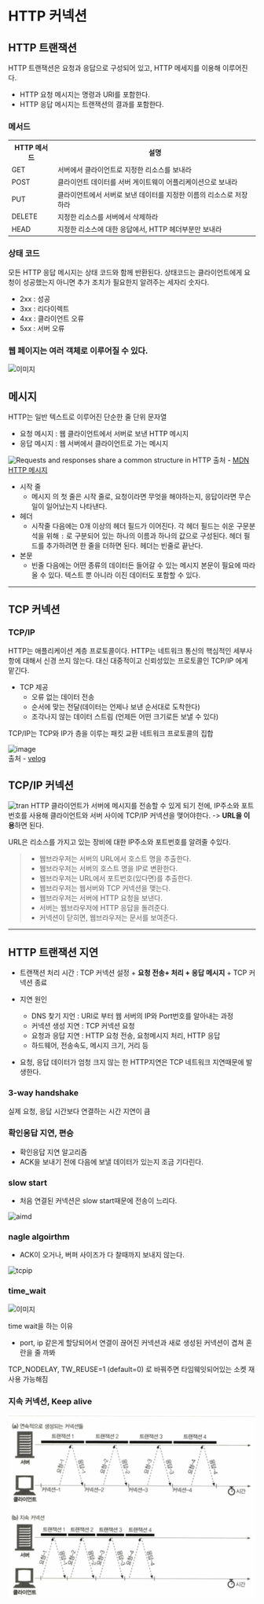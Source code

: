 # HTTP 커넥션

## HTTP 트랜잭션

HTTP 트랜잭션은 요청과 응답으로 구성되어 있고, HTTP 메세지를 이용해 이루어진다.

- HTTP 요청 메시지는 명령과 URI를 포함한다.
- HTTP 응답 메시지는 트랜잭션의 결과를 포함한다.

### 메서드

<table>
  <tr>
  <th>HTTP 메서드</th>
  <th>설명</th>
  </tr>
  <tr>
  	<td>GET</td>
    <td>서버에서 클라이언트로 지정한 리소스를 보내라</td>
  </tr>
  <tr>
  	<td>POST</td>
    <td>클라이언트 데이터를 서버 게이트웨이 어플리케이션으로 보내라</td>
  </tr>
  <tr>
  	<td>PUT</td>
    <td>클라이언트에서 서버로 보낸 데이터를 지정한 이름의 리소스로 저장하라</td>
  </tr>
  <tr>
  	<td>DELETE</td>
    <td>지정한 리소스를 서버에서 삭제하라</td>
  </tr>
  <tr>
  	<td>HEAD</td>
    <td>지정한 리소스에 대한 응답에서, HTTP 헤더부분만 보내라 </td>
  </tr>
</table>

### 상태 코드

모든 HTTP 응답 메시지는 상태 코드와 함께 반환된다. 상태코드는 클라이언트에게 요청이 성공했는지 아니면 추가 조치가 필요한지 알려주는 세자리 숫자다.

- 2xx : 성공
- 3xx : 리다이렉트
- 4xx : 클라이언트 오류
- 5xx : 서버 오류

### 웹 페이지는 여러 객체로 이루어질 수 있다.

![이미지](./img/3_%EB%84%A4%EC%9D%B4%EB%B2%84_%EB%A6%AC%EC%86%8C%EC%8A%A4.png)

## 메시지

HTTP는 일반 텍스트로 이루어진 단순한 줄 단위 문자열

- 요청 메시지 : 웹 클라이언트에서 서버로 보낸 HTTP 메시지
- 응답 메시지 : 웹 서버에서 클라이언트로 가는 메시지

![Requests and responses share a common structure in HTTP](https://mdn.mozillademos.org/files/13827/HTTPMsgStructure2.png) 출처 - [MDN HTTP 메시지](https://developer.mozilla.org/ko/docs/Web/HTTP/Messages)

- 시작 줄
  - 메시지 의 첫 줄은 시작 줄로, 요청이라면 무엇을 해야하는지, 응답이라면 무슨 일이 일어났는지 나타낸다.
- 헤더
  - 시작줄 다음에는 0개 이상의 헤더 필드가 이어진다. 각 헤더 필드는 쉬운 구문분석을 위해 `:` 로 구분되어 있는 하나의 이름과 하나의 값으로 구성된다. 헤더 필드를 추가하려면 한 줄을 더하면 된다. 헤더는 빈줄로 끝난다.
- 본문
  - 빈줄 다음에는 어떤 종류의 데이터든 들어갈 수 있는 메시지 본문이 필요에 따라 올 수 있다. 텍스트 뿐 아니라 이진 데이터도 포함할 수 있다.

---

## TCP 커넥션

### TCP/IP

HTTP는 애플리케이션 계층 프로토콜이다. HTTP는 네트워크 통신의 핵심적인 세부사항에 대해서 신경 쓰지 않는다. 대신 대중적이고 신뢰성있는 프로토콜인 TCP/IP 에게 맡긴다.

- TCP 제공
  - 오류 없는 데이터 전송
  - 순서에 맞는 전달(데이터는 언제나 보낸 순서대로 도착한다)
  - 조각나지 않는 데이터 스트림 (언제든 어떤 크기로든 보낼 수 있다)

TCP/IP는 TCP와 IP가 층을 이루는 패킷 교환 네트워크 프로토콜의 집합

![image](https://media.vlpt.us/images/hangem422/post/897f8f0c-e034-4943-a5d6-38e3987ff91d/http0403.png)  
출처 - [velog](https://media.vlpt.us/images/hangem422/post/897f8f0c-e034-4943-a5d6-38e3987ff91d/http0403.png)

## TCP/IP 커넥션

![tran](./img/3_transaction.png)
HTTP 클라이언트가 서버에 메시지를 전송할 수 있게 되기 전에, IP주소와 포트번호를 사용해 클라이언트와 서버 사이에 TCP/IP 커넥션을 맺어야한다. -> **URL을 이용**하면 된다.

URL은 리소스를 가지고 있는 장비에 대한 IP주소와 포트번호를 알려줄 수있다.

> - 웹브라우저는 서버의 URL에서 호스트 명을 추출한다.
> - 웹브라우저는 서버의 호스트 명을 IP로 변환한다.
> - 웹브라우저는 URL에서 포트번호(있다면)를 추출한다.
> - 웹브라우저는 웹서버와 TCP 커넥션을 맺는다.
> - 웹브라우저는 서버에 HTTP 요청을 보낸다.
> - 서버는 웹브라우저에 HTTP 응답을 돌려준다.
> - 커넥션이 닫히면, 웹브라우저는 문서를 보여준다.

---

## HTTP 트랜잭션 지연

- 트랜잭션 처리 시간 : TCP 커넥션 설정 + **요청 전송+ 처리 + 응답 메시지** + TCP 커넥션 종료

- 지연 원인
  - DNS 찾기 지언 : URI로 부터 웹 서버의 IP와 Port번호를 알아내는 과정
  - 커넥션 생성 지연 : TCP 커넥션 요청
  - 요청과 응답 지연 : HTTP 요청 전송, 요청메시지 처리, HTTP 응답
  - 하드웨어, 전송속도, 메시지 크기, 거리 등
- 요청, 응답 데이터가 엄청 크지 않는 한 HTTP지연은 TCP 네트워크 지연때문에 발생한다.

### 3-way handshake

실제 요청, 응답 시간보다 연결하는 시간 지연이 큼

### 확인응답 지연, 편승

- 확인응답 지연 알고리즘
- ACK을 보내기 전에 다음에 보낼 데이터가 있는지 조금 기다린다.

### slow start

- 처음 연결된 커넥션은 slow start때문에 전송이 느리다.

![aimd](./img/3_aimd.png)

### nagle algoirthm

- ACK이 오거나, 버퍼 사이즈가 다 찰때까지 보내지 않는다.

![tcpip](./img/3_tcpip.png)

### time_wait

![이미지](https://farm1.staticflickr.com/440/18338404268_f693b065d4_o.png)

time wait을 하는 이유

- port, ip 같은게 할당되어서 연결이 끊어진 커넥션과 새로 생성된 커넥션이 겹쳐 혼란을 줄 까봐

TCP_NODELAY, TW_REUSE=1 (default=0) 로 바꿔주면 타임웨잇되어있는 소켓 재사용 가능해짐

### 지속 커넥션, Keep alive

![지속](./img/3_%EC%A7%80%EC%86%8D%EC%BB%A4%EB%84%A5%EC%85%98.png)
